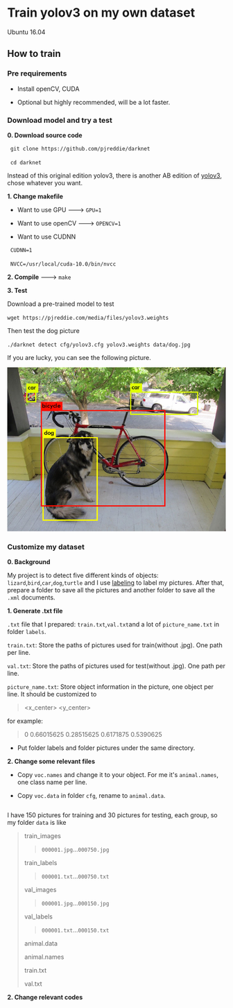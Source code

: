 # Train yolov3 on my own dataset
Ubuntu 16.04
## How to train
### Pre requirements

* Install openCV, CUDA

* Optional but highly recommended, will be a lot faster.
### Download model and try a test
**0. Download source code**

```
 git clone https://github.com/pjreddie/darknet
 
 cd darknet
```

Instead of this original edition yolov3, there is another AB edition of [yolov3](https://github.com/AlexeyAB/darknet), chose whatever you want.

**1. Change makefile**

* Want to use GPU  --->   `GPU=1`

* Want to use openCV   --->   `OPENCV=1`

* Want to use CUDNN

```
 CUDNN=1
 
 NVCC=/usr/local/cuda-10.0/bin/nvcc
```

**2. Compile**  --->   `make`

**3. Test**

Download a pre-trained model to test

`wget https://pjreddie.com/media/files/yolov3.weights`

Then test the dog picture

`./darknet detect cfg/yolov3.cfg yolov3.weights data/dog.jpg`

If you are lucky, you can see the following picture.

![dog_picture](https://github.com/Pengchengzhi/Yolov3_Own-dataset/blob/master/images/dog_predictions.jpg)

### Customize my dataset

**0. Background**

My project is to detect five different kinds of objects: `lizard`,`bird`,`car`,`dog`,`turtle` and I use [labeling](https://github.com/tzutalin/labelImg) to label my pictures. After that, prepare a folder to save all the pictures and another folder to save all the `.xml` documents.

**1. Generate .txt file**

 `.txt` file that I prepared: `train.txt`,`val.txt`and a lot of `picture_name.txt` in folder `labels`.

`train.txt`: Store the paths of pictures used for train(without .jpg). One path per line.

`val.txt`: Store the paths of pictures used for test(without .jpg). One path per line.

`picture_name.txt`: Store object information in the picture, one object per line. It should be customized to 

> <object-class> <x_center> <y_center> <width> <height>

for example:

> 0 0.66015625 0.28515625 0.6171875 0.5390625

* Put folder labels and folder pictures under the same directory.

**2. Change some relevant files**
* Copy `voc.names` and change it to your object. For me it's `animal.names`, one class name per line.

* Copy `voc.data` in folder `cfg`, rename to `animal.data`.
```
```

I have 150 pictures for training and 30 pictures for testing, each group, so my folder `data` is like 

>train_images
>>`000001.jpg`...`000750.jpg`
>
>train_labels
>>`000001.txt`...`000750.txt`
>
>val_images
>>`000001.jpg`...`000150.jpg`
>
>val_labels
>>`000001.txt`...`000150.txt`
>
>animal.data
>
>animal.names
>
>train.txt
>
>val.txt

**2. Change relevant codes**




